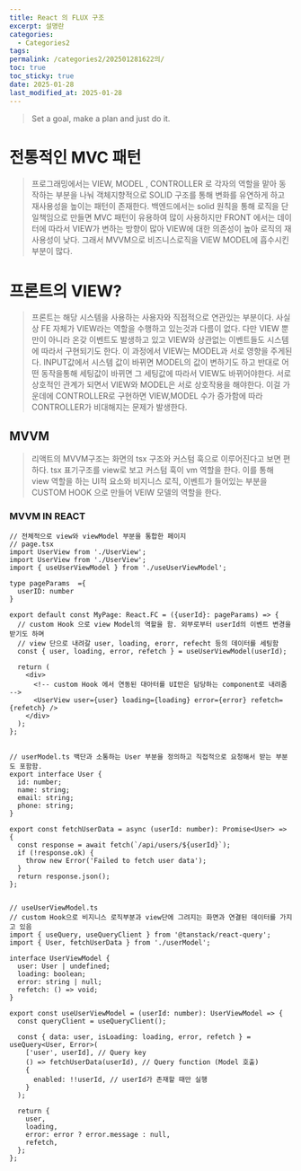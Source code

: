 ```yaml
---
title: React 의 FLUX 구조
excerpt: 설명란
categories:
  - Categories2
tags: 
permalink: /categories2/202501281622의/
toc: true
toc_sticky: true
date: 2025-01-28
last_modified_at: 2025-01-28
---
```

> Set a goal, make a plan and just do it.

# 전통적인 MVC 패턴
> 프로그래밍에서는 VIEW, MODEL , CONTROLLER 로 각자의 역할을 맡아 동작하는 부분을 나눠 객체지향적으로 SOLID 구조를 통해 변화를 유연하게 하고 재사용성을 높이는 패턴이 존재한다. 백엔드에서는 solid 원칙을 통해 로직을 단일책임으로 만들면 MVC 패턴이 유용하여 많이 사용하지만 FRONT 에서는 데이터에 따라서 VIEW가 변하는 방향이 많아 VIEW에 대한 의존성이 높아 로직의 재사용성이 낮다. 그래서 MVVM으로 비즈니스로직을 VIEW MODEL에 흡수시킨 부분이 많다.


# 프론트의 VIEW?
> 프론트는 해당 시스템을 사용하는 사용자와 직접적으로 연관있는 부분이다. 사실상 FE 자체가 VIEW라는 역할을 수행하고 있는것과 다름이 없다. 
> 다만 VIEW 뿐만이 아니라 온갖 이벤트도 발생하고 있고 VIEW와 상관없는 이벤트들도 시스템에 따라서 구현되기도 한다. 이 과정에서 VIEW는 MODEL과 서로 영향을 주게된다. INPUT값에서 시스템 값이 바뀌면 MODEL의 값이 변하기도 하고 반대로 어떤 동작을통해 세팅값이 바뀌면 그 세팅값에 따라서 VIEW도 바뀌어야한다. 서로 상호적인 관계가 되면서 VIEW와 MODEL은 서로 상호작용을 해야한다. 이걸 가운데에 CONTROLLER로 구현하면 VIEW,MODEL 수가 증가함에 따라 CONTROLLER가 비대해지는 문제가 발생한다.


## MVVM
> 리액트의 MVVM구조는 화면의 tsx 구조와 커스텀 훅으로 이루어진다고 보면 편하다.
> tsx 표기구조를 view로 보고 커스텀 훅이 vm 역할을 한다. 이를 통해 view 역할을 하는 UI적 요소와 비지니스 로직, 이벤트가 들어있는 부분을 CUSTOM HOOK 으로 만들어 VEIW 모델의 역할을 한다.



### MVVM IN REACT
```tsx
// 전체적으로 view와 viewModel 부분을 통합한 페이지
// page.tsx
import UserView from './UserView';
import UserView from './UserView';
import { useUserViewModel } from './useUserViewModel';

type pageParams  ={
  userID: number
}

export default const MyPage: React.FC = ({userId}: pageParams) => {
  // custom Hook 으로 view Model의 역할을 함. 외부로부터 userId의 이벤트 변경을 받기도 하며 
  // view 단으로 내려갈 user, loading, erorr, refecht 등의 데이터를 세팅함 
  const { user, loading, error, refetch } = useUserViewModel(userId); 

  return (
    <div>
      <!-- custom Hook 에서 연동된 대아터를 UI만은 담당하는 component로 내려줌 -->
      <UserView user={user} loading={loading} error={error} refetch={refetch} />
    </div>
  );
};


// userModel.ts 백단과 소통하는 User 부분을 정의하고 직접적으로 요청해서 받는 부분도 포함함.
export interface User {
  id: number;
  name: string;
  email: string;
  phone: string;
}

export const fetchUserData = async (userId: number): Promise<User> => {
  const response = await fetch(`/api/users/${userId}`);
  if (!response.ok) {
    throw new Error('Failed to fetch user data');
  }
  return response.json();
};


// useUserViewModel.ts
// custom Hook으로 비지니스 로직부분과 view단에 그려지는 화면과 연결된 데이터를 가지고 있음
import { useQuery, useQueryClient } from '@tanstack/react-query';
import { User, fetchUserData } from './userModel';

interface UserViewModel {
  user: User | undefined;
  loading: boolean;
  error: string | null;
  refetch: () => void;
}

export const useUserViewModel = (userId: number): UserViewModel => {
  const queryClient = useQueryClient();

  const { data: user, isLoading: loading, error, refetch } = useQuery<User, Error>(
    ['user', userId], // Query key
    () => fetchUserData(userId), // Query function (Model 호출)
    {
      enabled: !!userId, // userId가 존재할 때만 실행
    }
  );

  return {
    user,
    loading,
    error: error ? error.message : null,
    refetch,
  };
};

```